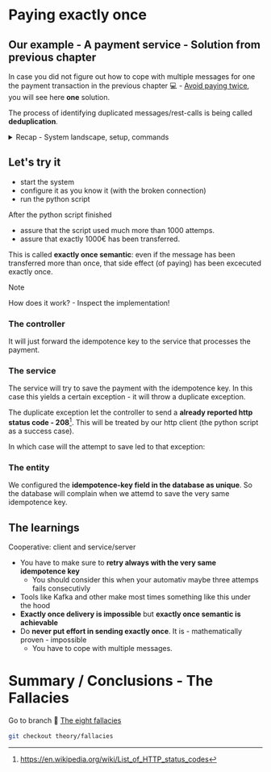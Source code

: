 # Paying exactly once

## Our example - A payment service - Solution from previous chapter

In case you did not figure out how to cope with multiple messages for one the payment transaction in the previous chapter :computer: - [Avoid paying twice](https://github.com/in-der-kothe/exactly-once-semantics/tree/code/avoid-paying-twice), you will see here **one** solution.

The process of identifying duplicated messages/rest-calls is being called **deduplication**.

<details>
  <summary>Recap - System landscape, setup, commands</summary>

## Prerequisites

See :computer: [A Naive payment system](https://github.com/in-der-kothe/exactly-once-semantics/tree/code/naive-payment-system)
  
### System landscape
![image](architecture.svg)

### REST-Services and known commands / REST-calls
- `payment.http` / [payment.http](https://github.com/in-der-kothe/exactly-once-semantics/blob/code/never-pay-too-little/payment.http)
  - use `STATS-Endpoint` to assure no money has been transferred
  - use `DIRECT-Payments-Endpoint` ONE time to transfer ONE €.
  - use `Delete all transactions` to delete all the money 💸
- `toxi.http` / [toxi.http](https://github.com/in-der-kothe/exactly-once-semantics/blob/code/never-pay-too-little/toxi.http)
  - use 'Configure Proxy' to configure the toxi proxy
  - `set upstream-reset-peer toxic` - a broken connection before the request reaches the payment services, with a likelyhood of 30%
  - `set downstream-reset-peer toxic` - a broken connection after the request should return to client, again with a likelyhood of 30%

### System setup -  not essential but maybe helpful
Make sure, all services are shutdown and the system is 'clear' to start again with a slightly different behaviour.

Setup your system as before:
```bash
./build-and-run-docker.sh
# or
./build-and-run-podman.sh

# you can skip this, when you still have the venv directory from the previous chapter and have activated that environment
python3 -m venv venv
source ./venv/bin/activate
pip install -r requirements.txt
```
</details>

## Let's try it

* start the system
* configure it as you know it (with the broken connection)
* run the python script

After the python script finished
* assure that the script used much more than 1000 attemps.
* assure that exactly 1000€ has been transferred.

This is called **exactly once semantic**: even if the message has been transferred more than once, that side effect (of paying) has been excecuted exactly once.

> [!NOTE]
> How does it work? - Inspect the implementation!

### The controller

It will just forward the idempotence key to the service that processes the payment.

### The service

The service will try to save the payment with the idempotence key. In this case this yields a certain exception - it will throw a duplicate exception. 

The duplicate exception let the controller to send a **already reported http status code - 208**[^1]. This will be treated by our http client (the python script as a success case).

In which case will the attempt to save led to that exception:

### The entity

We configured the **idempotence-key field in the database as unique**. So the database will complain when we attemd to save the very same idempotence key.

## The learnings

Cooperative: client and service/server
- You have to make sure to **retry always with the very same idempotence key**
  - You should consider this when your automativ maybe three attemps fails consecutivly
- Tools like Kafka and other make most times something like this under the hood
- **Exactly once delivery is impossible** but **exactly once semantic is achievable**
- Do **never put effort in sending exactly once**. It is - mathematically proven - impossible
  - You have to cope with multiple messages.

# Summary / Conclusions - The Fallacies
Go to branch :book: [The eight fallacies](https://github.com/in-der-kothe/exactly-once-semantics/tree/theory/fallacies)

```bash
git checkout theory/fallacies
```

[^1]: https://en.wikipedia.org/wiki/List_of_HTTP_status_codes
